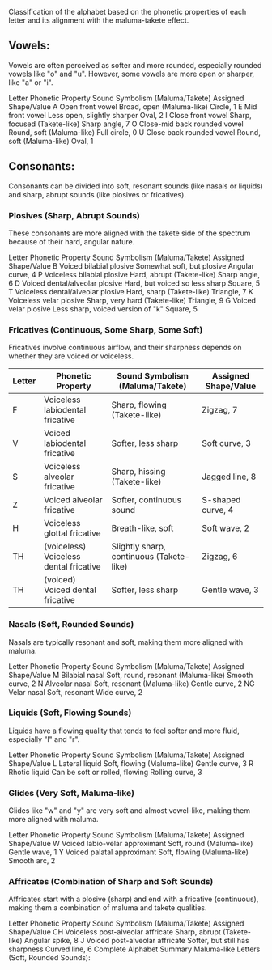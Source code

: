 Classification of the alphabet based on the phonetic properties of each letter and its alignment with the maluma-takete effect.

## Vowels:
Vowels are often perceived as softer and more rounded, especially rounded vowels like "o" and "u". However, some vowels are more open or sharper, like "a" or "i".

Letter	Phonetic Property	Sound Symbolism (Maluma/Takete)	Assigned Shape/Value
A	Open front vowel	Broad, open (Maluma-like)	Circle, 1
E	Mid front vowel	Less open, slightly sharper	Oval, 2
I	Close front vowel	Sharp, focused (Takete-like)	Sharp angle, 7
O	Close-mid back rounded vowel	Round, soft (Maluma-like)	Full circle, 0
U	Close back rounded vowel	Round, soft (Maluma-like)	Oval, 1

## Consonants:
Consonants can be divided into soft, resonant sounds (like nasals or liquids) and sharp, abrupt sounds (like plosives or fricatives).

### Plosives (Sharp, Abrupt Sounds)
These consonants are more aligned with the takete side of the spectrum because of their hard, angular nature.

Letter	Phonetic Property	Sound Symbolism (Maluma/Takete)	Assigned Shape/Value
B	Voiced bilabial plosive	Somewhat soft, but plosive	Angular curve, 4
P	Voiceless bilabial plosive	Hard, abrupt (Takete-like)	Sharp angle, 6
D	Voiced dental/alveolar plosive	Hard, but voiced so less sharp	Square, 5
T	Voiceless dental/alveolar plosive	Hard, sharp (Takete-like)	Triangle, 7
K	Voiceless velar plosive	Sharp, very hard (Takete-like)	Triangle, 9
G	Voiced velar plosive	Less sharp, voiced version of "k"	Square, 5

### Fricatives (Continuous, Some Sharp, Some Soft)
Fricatives involve continuous airflow, and their sharpness depends on whether they are voiced or voiceless.

|Letter |	Phonetic Property |	Sound Symbolism (Maluma/Takete)	| Assigned Shape/Value
|---|---|---|---|
|F |	Voiceless labiodental fricative | Sharp, flowing (Takete-like) | Zigzag, 7
|V |	Voiced labiodental fricative |	Softer, less sharp	| Soft curve, 3
|S |	Voiceless alveolar fricative |	Sharp, hissing (Takete-like)	| Jagged line, 8
|Z |	Voiced alveolar fricative |	Softer, continuous sound |	S-shaped curve, 4
|H |	Voiceless glottal fricative |	Breath-like, soft	| Soft wave, 2
|TH | (voiceless)	Voiceless dental fricative |	Slightly sharp, continuous (Takete-like) | Zigzag, 6
|TH | (voiced)	Voiced dental fricative |	Softer, less sharp	| Gentle wave, 3

### Nasals (Soft, Rounded Sounds)
Nasals are typically resonant and soft, making them more aligned with maluma.

Letter	Phonetic Property	Sound Symbolism (Maluma/Takete)	Assigned Shape/Value
M	Bilabial nasal	Soft, round, resonant (Maluma-like)	Smooth curve, 2
N	Alveolar nasal	Soft, resonant (Maluma-like)	Gentle curve, 2
NG	Velar nasal	Soft, resonant	Wide curve, 2

### Liquids (Soft, Flowing Sounds)
Liquids have a flowing quality that tends to feel softer and more fluid, especially "l" and "r".

Letter	Phonetic Property	Sound Symbolism (Maluma/Takete)	Assigned Shape/Value
L	Lateral liquid	Soft, flowing (Maluma-like)	Gentle curve, 3
R	Rhotic liquid	Can be soft or rolled, flowing	Rolling curve, 3

### Glides (Very Soft, Maluma-like)
Glides like "w" and "y" are very soft and almost vowel-like, making them more aligned with maluma.

Letter	Phonetic Property	Sound Symbolism (Maluma/Takete)	Assigned Shape/Value
W	Voiced labio-velar approximant	Soft, round (Maluma-like)	Gentle wave, 1
Y	Voiced palatal approximant	Soft, flowing (Maluma-like)	Smooth arc, 2

### Affricates (Combination of Sharp and Soft Sounds)
Affricates start with a plosive (sharp) and end with a fricative (continuous), making them a combination of maluma and takete qualities.

Letter	Phonetic Property	Sound Symbolism (Maluma/Takete)	Assigned Shape/Value
CH	Voiceless post-alveolar affricate	Sharp, abrupt (Takete-like)	Angular spike, 8
J	Voiced post-alveolar affricate	Softer, but still has sharpness	Curved line, 6
Complete Alphabet Summary
Maluma-like Letters (Soft, Rounded Sounds):

